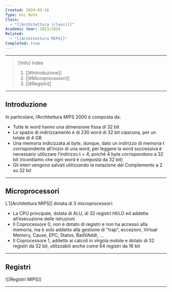 ```yaml
---
Created: 2024-03-16
Type: Uni Note
Class:
  - "[[Architettura (class)]]"
Academic Year: 2023/2024
Related:
  - "[[Architettura MIPS]]"
Completed: true
---
```

---

>[!info] Index
>1. [[#Introduzione]]
>2. [[#Microprocessori]]
>3. [[#Registri]]

---
## Introduzione

In particolare, l’Architettura MIPS 2000 è composta da:
- Tutte le word hanno una dimensione fissa di 32 bit
- Lo spazio di indirizzamento è di 230 word di 32 bit ciascuna, per un totale di 4 GB
- Una memoria indicizzata al byte, dunque, dato un indirizzo di memoria t corrispondente all’inizio di una word, per leggere la word successiva è necessario utilizzare l’indirizzo t + 4, poiché 4 byte corrispondono a 32 bit (ricordiamo che ogni word è composta da 32 bit)
- Gli interi vengono salvati utilizzando la notazione del Complemento a 2 su 32 bit

---
## Microprocessori

L'[[Architettura MIPS]] dotata di 3 microprocessori:
- La CPU principale, dotata di ALU, di 32 registri HI/LO ed addetta all’esecuzione delle istruzioni
-  Il Coprocessore 0, non è dotato di registri e non ha accesso alla memoria, ma è solo addetto alla gestione di "trap", eccezioni, Virtual Memory, Cause, EPC, Status, BadVAddr, ...	
-  Il Coprocessore 1, addetto ai calcoli in virgola mobile e dotato di 32 registri da 32 bit, utilizzabili anche come 64 registri da 16 bit

---
## Registri

![[Registri MIPS]]

---